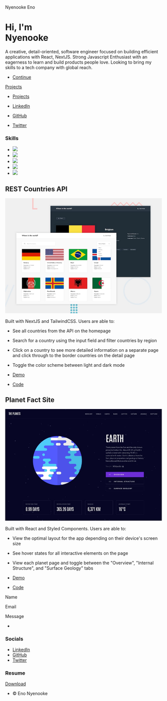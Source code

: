 Nyenooke Eno       

Hi, I'm  
Nyenooke
==================

A creative, detail-oriented, software engineer focused on building efficient applications with React, NextJS. Strong Javascript Enthusiast with an eagerness to learn and build products people love. Looking to bring my skills to a tech company with global reach.

*   [Continue](#header)

[Projects](index.html)

*   [Projects](index.html)

*   [LinkedIn](https://www.linkedin.com/in/nyenooke-eno/)
*   [GitHub](https://github.com/nyeno)
*   [Twitter](https://twitter.com/home)

### Skills

*   ![](https://img.shields.io/static/v1?style=for-the-badge&message=HTML5&color=E34F26&logo=HTML5&logoColor=FFFFFF&label)
*   ![](https://img.shields.io/static/v1?style=for-the-badge&message=CSS3&color=1572B6&logo=CSS3&logoColor=FFFFFF&label=)
*   ![](https://img.shields.io/static/v1?style=for-the-badge&message=JavaScript&color=222222&logo=JavaScript&logoColor=F7DF1E&label=)
*   ![](https://img.shields.io/static/v1?style=for-the-badge&message=React&color=222222&logo=React&logoColor=61DAFB&label=)
*   ![](https://img.shields.io/static/v1?style=for-the-badge&message=Next.js&color=000000&logo=Next.js&logoColor=FFFFFF&label=)

REST Countries API
------------------

[![](images/desktop-preview.jpg)](#)

Built with NextJS and TailwindCSS. Users are able to:

*   See all countries from the API on the homepage
*   Search for a country using the input field and filter countries by region
*   Click on a country to see more detailed information on a separate page and click through to the border countries on the detail page
*   Toggle the color scheme between light and dark mode

*   [Demo](https://taeyang-rest-countries.netlify.app/)
*   [Code](https://github.com/nyeno/Rest-Countries)

Planet Fact Site
----------------

[![](images/i2.jpg)](#)

Built with React and Styled Components. Users are able to:

*   View the optimal layout for the app depending on their device's screen size
*   See hover states for all interactive elements on the page
*   View each planet page and toggle between the "Overview", "Internal Structure", and "Surface Geology" tabs

*   [Demo](https://taeyang-planet-facts.netlify.app/)
*   [Code](https://github.com/nyeno/Planet-Fact-Site)

Name 

Email 

Message

*   

### Socials

*   [LinkedIn](https://www.linkedin.com/in/nyenooke-eno/)
*   [GitHub](https://github.com/nyeno)
*   [Twitter](https://twitter.com/home)

### Resume

[Download](https://taeyangssii.notion.site/resume-7cf210c2bd844f12b33a39131655f15b)

*   © Eno Nyenooke